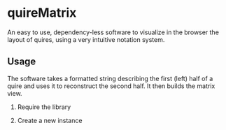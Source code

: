# quireMatrix
An easy to use, dependency-less software to visualize in the browser the layout
of quires, using a very intuitive notation system.

## Usage
The software takes a formatted string describing the first (left) half of a
quire and uses it to reconstruct the second half. It then builds the matrix view.

1. Require the library
        <script type="text/javascript" src="quireMatrix.js"></script>

2. Create a new instance
        <script type="text/javascript">
          var m = new Matrix('canvas');
where `canvas` is the `id` attribute of the canvas element

3. Add a listener to an input element to get data from user
        m.observeInput('input', 'second_half');
where `input` id the `id` attribute of the input element (it can be a `textarea`,
`input`, etc.).

4. Done!

## Full example
A full working example can be found in the test.html file. A minimal,
working example of both the HTML and JS code needed to get a working environment:

    <!-- Input element -->
    <input type="text" id="input">

    <!-- container of reconstructed second-half data -->
    <div id="second_half"></div>

    <!-- Canvas element -->
    <canvas id="canvas" width="400" height="300"></canvas>

    <!-- Include script -->
    <script type="text/javascript" src="quireMatrix.js"></script>');

    <!-- Run script -->
    <script type="text/javascript" ></script>');
      var m = new Matrix('canvas');
      m.observeInput('input', 'second_half');
    </script>

## API
**quireMatrix** has only three public methods
- Matrix.`clear`: clears the canvas
- Matrix.`parseString`(val, secondHalfId): parses the notated string passed in `val`
and puts the reconstructed (right) half in right half element passed as id (string)
or as jQuery element in `secondHalfId`.
- Matrix.`observeInput`(inputId, secondHalfId): sets an observer on `inputId` element
passed as id (string) or as jQuery element.

## Notation system
**quireMatrix** uses a very simple notation system to describe
*the first half* of a quire, that will be used to infer the second (specular) half structure.

Pages should be separated by a **forward slash** (/). Each page **must** be describes
by one of the following:

- `0` (infers on right `1`) left: nothing; right: singleton
- `1` (infers on right `0`) left: singleton; right: nothing
- `0*` (infers on right `1*`) left: lost singleton (dashed line); right: singleton
- `1*` (infers on right `0*`) left: singleton; right: lost singleton (dashed line)
- `0+` (infers on right `1+`) left: stub; right: singleton
- `1+` (infers on right `0+`) left: singleton; right: stub
- `1x` (infers on right `1x`) union, ie. left: singleton; right: singleton
- `2` (infers on right `0`) union on the left side; right: nothing
- `2*` (infers on right `0`) lost union on the left side (dashed); right: nothing
- `3` (infers on right `0`) union and singleton on the left side; right: nothing
- `3*` (infers on right `0`) lost union and singleton on the left side (dashed); right: nothing
- `4` (infers on right `0`) two union on the left side; right: nothing
- `4*` (infers on right `0`) two lost union on the left side (dashed); right: nothing

### Notation example

Left (user input): `1x/1*/1/1x/1x/0+` infers on right side: `1+/1x/1*/1/1x/1x`.
The inferred right side will have a reversed order if compared to the left half.
This is easily explained by considering that the overall descriptions follows a
clockwise direction.

Verbose description:
1. binion
2. binion with right page lost
3. singleton on left side
4. binion
5. binion
6. stub on left side with singleton on right side

## License
MIT License. See LICENSE file

## Copyright
Copyright (c) 2017 paths-erc
